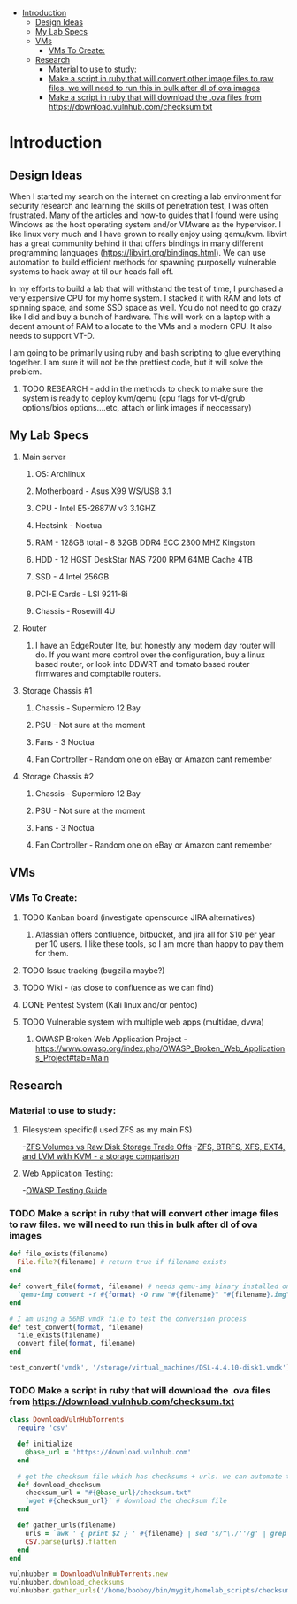- [Introduction](#sec-1)
  - [Design Ideas](#sec-1-1)
  - [My Lab Specs](#sec-1-2)
  - [VMs](#sec-1-3)
    - [VMs To Create:](#sec-1-3-1)
  - [Research](#sec-1-4)
    - [Material to use to study:](#sec-1-4-1)
    - [Make a script in ruby that will convert other image files to raw files. we will need to run this in bulk after dl of ova images](#sec-1-4-2)
    - [Make a script in ruby that will download the .ova files from <https://download.vulnhub.com/checksum.txt>](#sec-1-4-3)


# Introduction<a id="sec-1"></a>

## Design Ideas<a id="sec-1-1"></a>

When I started my search on the internet on creating a lab environment for security research and learning the skills of penetration test, I was often frustrated. Many of the articles and how-to guides that I found were using Windows as the host operating system and/or VMware as the hypervisor. I like linux very much and I have grown to really enjoy using qemu/kvm. libvirt has a great community behind it that offers bindings in many different programming languages (<https://libvirt.org/bindings.html>). We can use automation to build efficient methods for spawning purposelly vulnerable systems to hack away at til our heads fall off.

In my efforts to build a lab that will withstand the test of time, I purchased a very expensive CPU for my home system. I stacked it with RAM and lots of spinning space, and some SSD space as well. You do not need to go crazy like I did and buy a bunch of hardware. This will work on a laptop with a decent amount of RAM to allocate to the VMs and a modern CPU. It also needs to support VT-D.

I am going to be primarily using ruby and bash scripting to glue everything together. I am sure it will not be the prettiest code, but it will solve the problem.

1.  TODO RESEARCH - add in the methods to check to make sure the system is ready to deploy kvm/qemu (cpu flags for vt-d/grub options/bios options&#x2026;.etc, attach or link images if neccessary)

## My Lab Specs<a id="sec-1-2"></a>

1.  Main server

    1.  OS: Archlinux
    
    2.  Motherboard - Asus X99 WS/USB 3.1
    
    3.  CPU - Intel E5-2687W v3 3.1GHZ
    
    4.  Heatsink - Noctua
    
    5.  RAM - 128GB total - 8 32GB DDR4 ECC 2300 MHZ Kingston
    
    6.  HDD - 12 HGST DeskStar NAS 7200 RPM 64MB Cache 4TB
    
    7.  SSD - 4 Intel 256GB
    
    8.  PCI-E Cards - LSI 9211-8i
    
    9.  Chassis - Rosewill 4U

2.  Router

    1.  I have an EdgeRouter lite, but honestly any modern day router will do. If you want more control over the configuration, buy a linux based router, or look into DDWRT and tomato based router firmwares and comptabile routers.

3.  Storage Chassis #1

    1.  Chassis - Supermicro 12 Bay
    
    2.  PSU - Not sure at the moment
    
    3.  Fans - 3 Noctua
    
    4.  Fan Controller - Random one on eBay or Amazon cant remember

4.  Storage Chassis #2

    1.  Chassis - Supermicro 12 Bay
    
    2.  PSU - Not sure at the moment
    
    3.  Fans - 3 Noctua
    
    4.  Fan Controller - Random one on eBay or Amazon cant remember

## VMs<a id="sec-1-3"></a>

### VMs To Create:<a id="sec-1-3-1"></a>

1.  TODO Kanban board (investigate opensource JIRA alternatives)

    1.  Atlassian offers confluence, bitbucket, and jira all for $10 per year per 10 users. I like these tools, so I am more than happy to pay them for them.

2.  TODO Issue tracking (bugzilla maybe?)

3.  TODO Wiki - (as close to confluence as we can find)

4.  DONE Pentest System (Kali linux and/or pentoo)

5.  TODO Vulnerable system with multiple web apps (multidae, dvwa)

    1.  OWASP Broken Web Application Project - <https://www.owasp.org/index.php/OWASP_Broken_Web_Applications_Project#tab=Main>

## Research<a id="sec-1-4"></a>

### Material to use to study:<a id="sec-1-4-1"></a>

1.  Filesystem specific(I used ZFS as my main FS)

    -[ZFS Volumes vs Raw Disk Storage Trade Offs](https://superuser.com/questions/1159116/zfs-vs-raw-disk-for-storing-virtual-machines-trade-offs) -[ZFS, BTRFS, XFS, EXT4, and LVM with KVM - a storage comparison](https://www.ilsistemista.net/index.php/virtualization/47-zfs-btrfs-xfs-ext4-and-lvm-with-kvm-a-storage-performance-comparison.html)

2.  Web Application Testing:

    -[OWASP Testing Guide](https://www.owasp.org/images/1/19/OTGv4.pdf)

### TODO Make a script in ruby that will convert other image files to raw files. we will need to run this in bulk after dl of ova images<a id="sec-1-4-2"></a>

```ruby
def file_exists(filename)
  File.file?(filename) # return true if filename exists
end

def convert_file(format, filename) # needs qemu-img binary installed on the system, returns a new raw image file
  `qemu-img convert -f #{format} -O raw "#{filename}" "#{filename}.img"` 
end 

# I am using a 56MB vmdk file to test the conversion process
def test_convert(format, filename)
  file_exists(filename)
  convert_file(format, filename)
end

test_convert('vmdk', '/storage/virtual_machines/DSL-4.4.10-disk1.vmdk')

```

### TODO Make a script in ruby that will download the .ova files from <https://download.vulnhub.com/checksum.txt><a id="sec-1-4-3"></a>

```ruby
class DownloadVulnHubTorrents
  require 'csv'

  def initialize
    @base_url = 'https://download.vulnhub.com'
  end

  # get the checksum file which has checksums + urls. we can automate the check of the files and compare with the checksums to make sure everything downloaded matches
  def download_checksum
    checksum_url = "#{@base_url}/checksum.txt"
    `wget #{checksum_url}` # download the checksum file
  end

  def gather_urls(filename)
    urls = `awk ' { print $2 } ' #{filename} | sed 's/^\./''/g' | grep -E 'ova|torrent|zip|tar|txt|gz|gzip|iso|7z|exe|text|img|png|jpg|jpeg|md|LICENSE|README'`
    CSV.parse(urls).flatten
  end
end

vulnhubber = DownloadVulnHubTorrents.new
vulnhubber.download_checksums
vulnhubber.gather_urls('/home/booboy/bin/mygit/homelab_scripts/checksum.txt')

```
